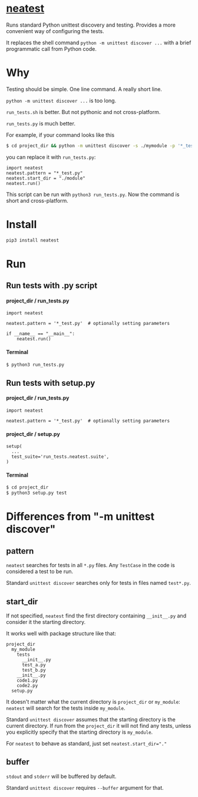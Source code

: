 # [neatest](https://github.com/rtmigo/neatest_py)
Runs standard Python unittest discovery and testing. Provides a more convenient way of configuring
the tests. 

It replaces the shell command `python -m unittest discover ...`  with a brief programmatic call from Python code.

# Why

Testing should be simple. One line command. A really short line.

`python -m unittest discover ...` is too long. 

`run_tests.sh` is better. But not pythonic and not cross-platform.

`run_tests.py` is much better.

For example, if your command looks like this

``` bash 
$ cd project_dir && python -m unittest discover -s ./mymodule -p '*_test.py' --buffer
```

you can replace it with `run_tests.py`:

``` python3
import neatest
neatest.pattern = "*_test.py"
neatest.start_dir = "./module"
neatest.run()
```

This script can be run with `python3 run_tests.py`. Now the command is short and cross-platform.

# Install

``` bash
pip3 install neatest
```

# Run

## Run tests with .py script

#### project_dir / run_tests.py

``` python3
import neatest

neatest.pattern = '*_test.py'  # optionally setting parameters

if __name__ == "__main__":
    neatest.run()
```

#### Terminal

``` bash
$ python3 run_tests.py
```


## Run tests with setup.py

#### project_dir / run_tests.py

``` python3
import neatest

neatest.pattern = '*_test.py'  # optionally setting parameters
```

#### project_dir / setup.py

``` python3 
setup(
  ...
  test_suite='run_tests.neatest.suite',
)
```

#### Terminal

``` bash
$ cd project_dir
$ python3 setup.py test
```

# Differences from "-m unittest discover"

## pattern

`neatest` searches for tests in all `*.py` files. Any `TestCase` in the code is considered a test to be run.

Standard `unittest discover` searches only for tests in files named `test*.py`.

## start_dir

If not specified, `neatest` find the first directory containing `__init__.py` and consider it the starting directory.

It works well with package structure like that:

```
project_dir
  my_module
    tests
      __init__.py
      test_a.py
      test_b.py 
    __init__.py
    code1.py
    code2.py
  setup.py
```

It doesn't matter what the current directory is `project_dir` or `my_module`: `neatest` will search for 
the tests inside `my_module`.  

Standard `unittest discover` assumes that the starting directory is the current directory. If run from the `project_dir` 
it will not find any tests, unless you explicitly specify that the starting directory is `my_module`.  

For `neatest` to behave as standard, just set `neatest.start_dir="."`

## buffer

`stdout` and `stderr` will be buffered by default.

Standard `unittest discover` requires `--buffer` argument for that.